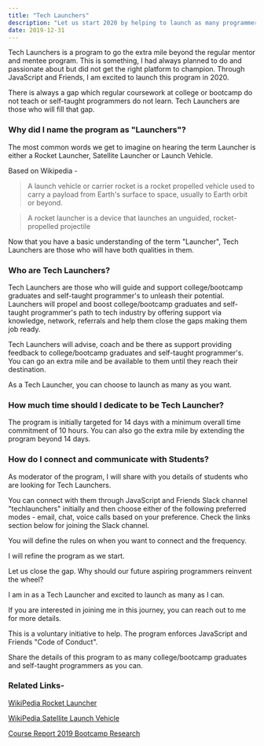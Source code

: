 ```yaml
---
title: "Tech Launchers"
description: "Let us start 2020 by helping to launch as many programmers. Are you in?"
date: 2019-12-31
---
```


Tech Launchers is a program to go the extra mile beyond the regular mentor and mentee program. This is something, I had always planned to do and passionate about but did not get the right platform to champion. Through JavaScript and Friends, I am excited to launch this program in 2020.

There is always a gap which regular coursework at college or bootcamp do not teach or self-taught programmers do not learn. Tech Launchers are those who will fill that gap.

### Why did I name the program as "Launchers"?

The most common words we get to imagine on hearing the term Launcher is either a Rocket Launcher, Satellite Launcher or Launch Vehicle. 

Based on Wikipedia - 

> A launch vehicle or carrier rocket is a rocket propelled vehicle used to carry a payload from Earth's surface to space, usually to Earth orbit or beyond.

> A rocket launcher is a device that launches an unguided, rocket-propelled projectile

Now that you have a basic understanding of the term "Launcher", Tech Launchers are those who will have both qualities in them.  



### Who are Tech Launchers?

Tech Launchers are those who will guide and support college/bootcamp graduates and self-taught programmer's to unleash their potential. Launchers will propel and boost college/bootcamp graduates and self-taught programmer's path to tech industry by offering support via knowledge, network, referrals and help them close the gaps making them job ready.

Tech Launchers will advise, coach and be there as support providing feedback to college/bootcamp graduates and self-taught programmer's. You can go an extra mile and be available to them until they reach their destination.

As a Tech Launcher, you can choose to launch as many as you want. 


### How much time should I dedicate to be Tech Launcher?

The program is initially targeted for 14 days with a minimum overall time commitment of 10 hours. You can also go the extra mile by extending the program beyond 14 days.


### How do I connect and communicate with Students?

As moderator of the program, I will share with you details of students who are looking for Tech Launchers. 

You can connect with them through JavaScript and Friends Slack channel "techlaunchers" initially and then choose either of the following preferred modes - email, chat, voice calls based on your preference. 
Check the links section below for joining the Slack channel.

You will define the rules on when you want to connect and the frequency.

I will refine the program as we start. 

Let us close the gap. Why should our future aspiring programmers reinvent the wheel?

I am in as a Tech Launcher and excited to launch as many as I can. 

If you are interested in joining me in this journey, you can reach out to me for more details. 

This is a voluntary initiative to help. The program enforces JavaScript and Friends "Code of Conduct".

Share the details of this program to as many college/bootcamp graduates and self-taught programmers as you can.


### Related Links-
<div class="notification is-info">
<a href="https://en.wikipedia.org/wiki/Rocket_launcher" target="_blank" rel="noopener noreferrer">WikiPedia Rocket Launcher
</a>
</p>
<p>
<a href="https://en.wikipedia.org/wiki/Launch_vehicle" target="_blank" rel="noopener noreferrer">WikiPedia Satellite Launch Vehicle</a>
</p>
<p>
<a href="https://www.coursereport.com/reports/coding-bootcamp-market-size-research-2019" target="_blank" rel="noopener noreferrer">Course Report 2019 Bootcamp Research</a>
</p>
</div>
